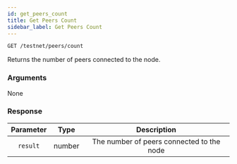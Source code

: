 ```yaml
---
id: get_peers_count
title: Get Peers Count
sidebar_label: Get Peers Count
---
```


```bash title=ENDPOINT
GET /testnet/peers/count
```

Returns the number of peers connected to the node.

### Arguments

None

### Response

| Parameter |  Type  |                Description                |
|:---------:|:------:|:-----------------------------------------:|
| `result`  | number | The number of peers connected to the node |
